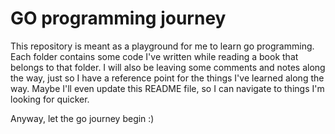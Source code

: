 # GO programming journey

This repository is meant as a playground for me to learn go programming. Each folder contains some code I've written while reading a book that belongs to that folder. I will also be leaving some comments and notes along the way, just so I have a reference point for the things I've learned along the way. Maybe I'll even update this README file, so I can navigate to things I'm looking for quicker.

Anyway, let the go journey begin :)

